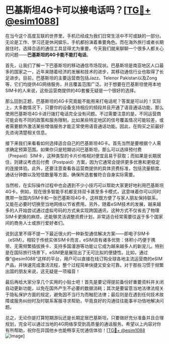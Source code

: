 # 巴基斯坦4G卡可以接电话吗？[[TG💪+ @esim1088](https://t.me/s/esim1088)]

在当今这个高度互联的世界里，手机已经成为我们日常生活中不可或缺的一部分。无论是工作、学习还是休闲娱乐，手机都扮演着重要角色。而在海外旅行或者长期居住时，选择合适的通信工具显得尤为重要。今天我们就来聊聊一个很多人都关心的问题——**巴基斯坦的4G卡能不能打电话**。

首先，让我们了解一下巴基斯坦的移动通信市场现状。巴基斯坦是南亚地区人口最多的国家之一，近年来随着经济的发展和技术的进步，其移动通信行业也取得了长足进步。目前，巴基斯坦的主要运营商包括Jazz、Telenor Pakistan以及Zong等，它们均提供4G网络服务，并且覆盖范围广泛。对于想要在巴基斯坦使用本地SIM卡的人来说，这些运营商提供的4G套餐无疑是一个很好的选择。

那么回到正题，巴基斯坦的4G卡究竟能不能用来打电话呢？答案是可以的！实际上，大多数情况下，只要你的设备支持相应的频段并且开通了语音通话功能，那么使用巴基斯坦4G卡进行拨打电话完全没有问题。不过需要注意的是，不同运营商可能会有不同的政策和服务限制，比如某些特定地区的信号覆盖情况可能较差，或者需要额外激活某些增值服务才能正常使用语音通话功能。因此，在购买之前最好先咨询清楚相关信息。

接下来我们来看看如何选择适合自己的巴基斯坦4G卡。首先当然是要根据个人需求确定预算范围。如果你只是短期访问巴基斯坦，那么可以选择预付费（Prepaid）SIM卡，这种类型的卡片价格相对便宜且易于获取；而如果是长期居住，则建议考虑后付费（Postpaid）方案，因为它通常会提供更多优惠和更稳定的连接体验。此外，还要注意查看各运营商提供的具体资费标准，包括流量额度、通话分钟数以及短信数量等方面，确保所选套餐符合自身实际需要。

当然啦，在实际操作过程中也会遇到不少小技巧可以帮助大家更好地利用巴基斯坦4G卡。例如，现在很多智能手机都支持双卡甚至多卡模式，这意味着你可以同时携带一张国内SIM卡和一张巴基斯坦4G卡，这样既方便了与家人朋友保持联系，又能在必要时切换至当地网络以节省费用。另外，随着eSIM技术的发展，越来越多的人开始尝试通过虚拟号码的方式来实现跨国通讯，这种方式不仅省去了物理SIM卡更换的麻烦，还能够灵活调整资费计划，非常适合经常需要往返于多个国家间的商务人士或旅行爱好者们。

说到这里不得不提一下最近很火的一种新型通信解决方案——即电子SIM卡（eSIM）。相较于传统实体SIM卡而言，eSIM具有诸多优势：体积小巧便于携带、无需频繁插拔换卡、支持多国漫游等功能让它成为越来越多人的新宠儿。特别是在国际旅行场景下，eSIM更是展现出了无可比拟的便捷性。比如，通过像“@esim1088”这样的平台，用户可以直接在线订购全球各地主流运营商的eSIM产品，并快速完成激活流程，整个过程简单快捷又安全可靠。对于那些习惯于频繁出国的朋友来说，这无疑是一项福音！

最后再给大家分享几个实用的小贴士吧！首先是要记得提前备份好重要资料并关闭自动更新功能，以免在国外产生不必要的数据消耗；其次是要留意当地法律法规关于隐私保护方面的规定，避免因不当行为而触犯法律；最后则是在遇到任何技术故障或服务纠纷时及时联系客服寻求帮助，毕竟良好的沟通往往能事半功倍地解决问题。

总之，无论你是打算短期游玩还是长期定居巴基斯坦，只要做好充分准备并且合理规划，完全可以通过当地的4G网络享受到高质量的通话服务。希望以上内容对你有所帮助，祝你在异国他乡也能畅享无忧通信体验！[[TG💪+ @esim1088](https://t.me/s/esim1088) ![Image](https://i.postimg.cc/4NQfJmqS/Snipaste-2025-05-13-00-14-12.png)]